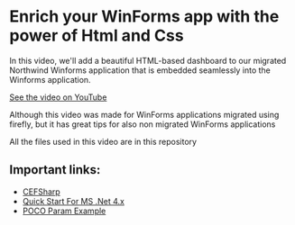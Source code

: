 # Enrich your WinForms app with the power of Html and Css

In this video, we'll add a beautiful HTML-based dashboard to our migrated Northwind Winforms application that is embedded seamlessly into the Winforms application.

[See the video on YouTube](https://youtu.be/dWE-eN2ezHk)

Although this video was made for WinForms applications migrated using firefly, but it has great tips for also non migrated WinForms applications

All the files used in this video are in this repository

## Important links:
* [CEFSharp](https://cefsharp.github.io/)
* [Quick Start For MS .Net 4.x](https://github.com/cefsharp/CefSharp/wiki/Quick-Start-For-MS-.Net-4.x)
* [POCO Param Example](https://github.com/cefsharp/CefSharp/wiki/Advanced-Async-JavaScript-Binding-(JSB)#poco-param-example)
  